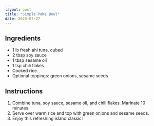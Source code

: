 ```yaml
---
layout: post
title: "Simple Poke Bowl"
date: 2025-07-27
---
```


## Ingredients
- 1 lb fresh ahi tuna, cubed
- 2 tbsp soy sauce
- 1 tbsp sesame oil
- 1 tsp chili flakes
- Cooked rice
- Optional toppings: green onions, sesame seeds

## Instructions
1. Combine tuna, soy sauce, sesame oil, and chili flakes. Marinate 10 minutes.
2. Serve over warm rice and top with green onions and sesame seeds.
3. Enjoy this refreshing island classic!
